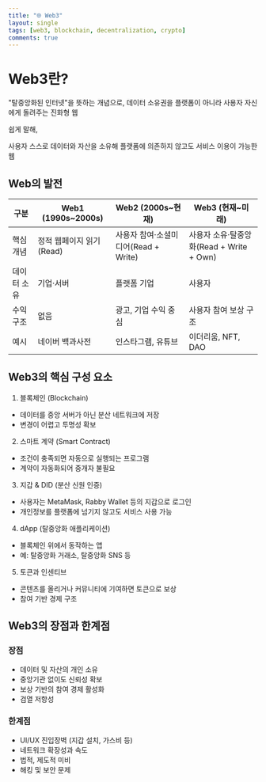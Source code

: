 ```yaml
---
title: "🌐 Web3"
layout: single
tags: [web3, blockchain, decentralization, crypto]
comments: true
---
```


# Web3란?

"탈중앙화된 인터넷"을 뜻하는 개념으로, 데이터 소유권을 플랫폼이 아니라 사용자 자신에게 돌려주는 진화형 웹

쉽게 말해,

사용자 스스로 데이터와 자산을 소유해 플랫폼에 의존하지 않고도 서비스 이용이 가능한 웹


## Web의 발전 
| 구분 | Web1 (1990s~2000s) | Web2 (2000s~현재) | Web3 (현재~미래) |
|------|-------------------|------------------|-------------------|
| 핵심 개념 | 정적 웹페이지 읽기(Read) | 사용자 참여·소셜미디어(Read + Write) | 사용자 소유·탈중앙화(Read + Write + Own) |
| 데이터 소유 | 기업·서버 | 플랫폼 기업 | 사용자 |
| 수익 구조 | 없음 | 광고, 기업 수익 중심 | 사용자 참여 보상 구조 |
| 예시 | 네이버 백과사전 | 인스타그램, 유튜브 | 이더리움, NFT, DAO |

## Web3의 핵심 구성 요소

1. 블록체인 (Blockchain)
- 데이터를 중앙 서버가 아닌 분산 네트워크에 저장
- 변경이 어렵고 투명성 확보

2. 스마트 계약 (Smart Contract)
- 조건이 충족되면 자동으로 실행되는 프로그램
- 계약이 자동화되어 중개자 불필요

3. 지갑 & DID (분산 신원 인증)
- 사용자는 MetaMask, Rabby Wallet 등의 지갑으로 로그인
- 개인정보를 플랫폼에 넘기지 않고도 서비스 사용 가능

4. dApp (탈중앙화 애플리케이션)
- 블록체인 위에서 동작하는 앱
- 예: 탈중앙화 거래소, 탈중앙화 SNS 등

5. 토큰과 인센티브
- 콘텐츠를 올리거나 커뮤니티에 기여하면 토큰으로 보상
- 참여 기반 경제 구조

## Web3의 장점과 한계점

### 장점
- 데이터 및 자산의 개인 소유
- 중앙기관 없이도 신뢰성 확보
- 보상 기반의 참여 경제 활성화
- 검열 저항성

### 한계점
- UI/UX 진입장벽 (지갑 설치, 가스비 등)
- 네트워크 확장성과 속도
- 법적, 제도적 미비
- 해킹 및 보안 문제
